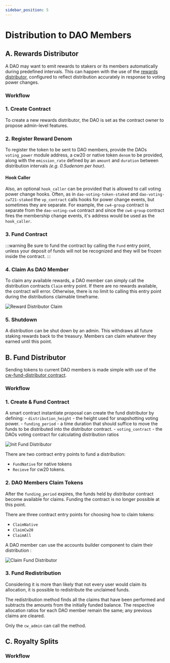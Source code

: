 ```yaml
---
sidebar_position: 5
---
```


# Distribution to DAO Members

## A. Rewards Distributor
A DAO may want to emit rewards to stakers or its members automatically during predefined intervals. This can happen with the use of the [rewards distributor](https://github.com/DA0-DA0/dao-contracts/blob/development/contracts/distribution/dao-rewards-distributor/README.md), configured to reflect distribution accurately in response to voting power changes.

### Workflow 

### 1. Create Contract 
To create a new rewards distributor, the DAO is set as the contract owner to propose admin-level features.

### 2. Register Reward Denom
To register the token to be sent to DAO members, provide the DAOs `voting_power` module address, a cw20 or native token `denom` to be provided, along with the `emission_rate` defined by an `amount` and `duration` between distribution intervals *(e.g. 0.5udenom per hour)*. 

#### Hook Caller
Also, an optional `hook_caller` can be provided that is allowed to call voting power change hooks.  Often, as in `dao-voting-token-staked` and `dao-voting-cw721-staked` the `vp_contract` calls hooks for power change events, but sometimes they are separate. For example, the `cw4-group` contract is separate from the `dao-voting-cw4` contract and since the `cw4-group` contract fires the membership change events, it's address would be used as the `hook_caller`.

### 3. Fund Contract
:::warning
Be sure to fund the contract by calling the `Fund` entry point, unless your deposit of funds will not be recognized and they will be frozen inside the contract. 
:::

### 4. Claim As DAO Member
To claim any available rewards, a DAO member can simply call the distribution contracts `Claim` entry point. If there are no rewards available, the contract will error. Otherwise, there is no limit to calling this entry point during the distributions claimable timeframe.

![Reward Distributor Claim](/img/quickstart/rewards-distributor-claim.png)
### 5. Shutdown 
A distribution can be shut down by an admin. This withdraws all future staking rewards
back to the treasury. Members can claim whatever they earned until this point.
<!-- 
Bulk TX Workflow:
- init2 
- fund contract
-->

## B. Fund Distributor 

Sending tokens to current DAO members is made simple with use of the [cw-fund-distributor contract](https://github.com/DA0-DA0/dao-contracts/tree/development/contracts/distribution/cw-fund-distributor).

### Workflow 

### 1. Create & Fund Contract 

A smart contract instantiate proposal can create the fund distributor by defining:
    - `distribution_height` - the height used for snapshotting voting power.
    - `funding_period` - a time duration that should suffice to move the funds to be distributed into the distributor contract. 
    - `voting_contract` - the DAOs voting contract for calculating distribution ratios

![Init Fund Distributor](/img/how-to/fund-distributor-init.png)

There are two contract entry points to fund a distribution: 
- `FundNative` for native tokens 
- `Recieve` for cw20 tokens.

### 2. DAO Members Claim Tokens

After the `funding_period` expires, the funds held by distributor contract become available for claims. Funding the contract is no longer possible at this point.

There are three contract entry points for choosing how to claim tokens: 
- `ClaimNative` 
- `ClaimCw20` 
- `ClaimAll`

A DAO member can use the accounts builder component to claim their distribution :

![Claim Fund Distributor](/img/how-to/fund-distributor-claim.png)

### 3. Fund Redistribution 
Considering it is more than likely that not every user would claim its allocation, it is possible to redistribute the unclaimed funds. 

The redistribution method finds all the claims that have been performed and subtracts the amounts from the initially funded balance. The respective allocation ratios for each DAO member remain the same; any previous claims are cleared.

Only the `cw_admin` can call the method.


<!-- 
Bulk TX Workflow:
- init2 
- fund contract
-->

## C. Royalty Splits

### Workflow
